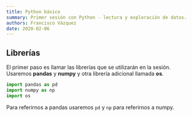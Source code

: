 ```yaml
---
title: Python básico
summary: Primer sesión con Python - lectura y exploración de datos.
authors: Francisco Vázquez
date: 2020-02-06
---
```


## Librerías

El primer paso es llamar las librerías que se utilizarán en la sesión. Usaremos __pandas__ y __numpy__ y otra librería adicional llamada __os__.

````python
import pandas as pd
import numpy as np
import os
````

Para referirnos a pandas usaremos `pd` y `np` para referirnos a numpy.
